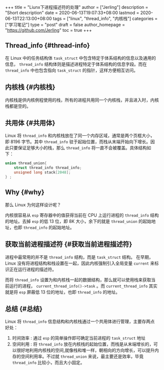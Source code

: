 +++
title = "Liunx下进程描述符的处理"
author = ["Jerling"]
description = "Short description"
date = 2020-06-13T19:07:33+08:00
lastmod = 2020-06-13T22:13:00+08:00
tags = ["linux", "thread_info", "内核栈"]
categories = ["学习笔记"]
type = "post"
draft = false
author_homepage = "https://github.com/Jerling"
toc = true
+++

## Thread\_info {#thread-info}

在 Linux 中的任务结构体 `task_struct` 中包含特定于体系结构的信息以及通用的信息， `thread_info` 结构体则是描述进程特定于体系结构的信息字段。而在 `thread_info` 中也包含指向 `task_struct` 的指针，这样方便相互访问。


## 内核栈 {#内核栈}

内核栈是供内核例程使用的栈，所有的进程共用同一个内核栈，并且进入时，内核栈都是空的。


## 共用体 {#共用体}

Linux 将 `thread_info` 和内核栈放在了同一个内存区域，通常是两个页框大小，即 8196 字节。其中 `thread_info` 驻于起始位置，而栈从末端开始向下增长。因此只要保证足够大小的栈，那么
`thread_info` 将一直不会被覆盖。具体结构如下：

```C
union thread_union{
    struct thread_info thread_info;
    unsigned long stack[2048];
} ;
```


## Why {#why}

那么 Linux 为何这样设计呢？

内核很容易从 `esp` 寄存器中的值获得当前在 CPU 上运行进程的 `thread_info` 结构的地址。去掉 `esp` 的低 13 位，即 8K 大小，余下的就是 `thread_union` 的起始地址，也即 `thread_info` 的起始地址。


## 获取当前进程描述符 {#获取当前进程描述符}

进程中最常用的并不是 `thread_info` 结构，而是 `task_struct` 结构。 在早期，Linux 没有将进程结构和栈设置在一起，因此内核强制引入全局变量 `current` 来标识正在运行进程的描述符。

而将 `thread_info` 设置为和内核栈一起的数据结构，那么就可以使用栈来获取当前运行的进程， `current_thread_info()->task` 。而 `current_thread_info` 其实就是将 `esp` 屏蔽低 13 位的地址，也即 `thread_info` 的地址。


## 总结 {#总结}

Linux 将 `thread_info` 信息结构和内核栈通过一个共用体进行管理，主要存两点好处：

1.  时间效率 : 通过 `esp` 的简单操作即可确定当前进程的 `task_struct` 地址
2.  空间利用 : 将 `thread_info` 放在内核栈的起始位置，而栈是从末端增长的，可以很好地利用内核栈的空间,就像栈和堆一样，朝相向的方向增长，可以提升内存的空间利用率。不过就 `thread_union` 来说，最主要还是效率，毕竟 `thread_info` 比较小，而且大小固定。
